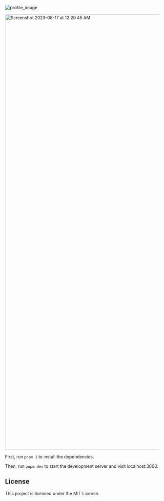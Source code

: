 
![profile_image](https://github.com/jge162/WebDesign/assets/31228460/c09b3bec-2936-4b9b-a193-fd29d602b473)

<img width="1424" alt="Screenshot 2023-08-17 at 12 20 45 AM" src="https://github.com/jge162/WebDesign/assets/31228460/be6431c2-316a-4c1d-bff5-65aa4f93770e">


First, run `pnpm i` to install the dependencies.

Then, run `pnpm dev` to start the development server and visit localhost:3000.

## License

This project is licensed under the MIT License.
